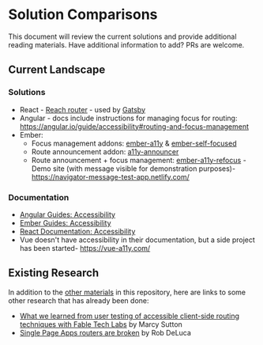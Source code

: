 # Solution Comparisons

This document will review the current solutions and provide additional reading materials. Have additional information to add? PRs are welcome.

## Current Landscape

### Solutions

- React - [Reach router](https://github.com/reach/router) - used by [Gatsby](https://www.gatsbyjs.org/docs/making-your-site-accessible/#accessible-routing)
- Angular - docs include instructions for managing focus for routing: https://angular.io/guide/accessibility#routing-and-focus-management
- Ember:
  - Focus management addons: [ember-a11y](https://github.com/ember-a11y/ember-a11y) & [ember-self-focused](https://github.com/linkedin/self-focused/tree/master/packages/ember-self-focused) 
  - Route announcement addon: [a11y-announcer](https://github.com/ember-a11y/a11y-announcer)
  - Route announcement + focus management: [ember-a11y-refocus](https://github.com/MelSumner/ember-a11y-refocus) - Demo site (with message visible for demonstration purposes)- https://navigator-message-test-app.netlify.com/

### Documentation

- [Angular Guides: Accessibility](https://angular.io/guide/accessibility)
- [Ember Guides: Accessibility](https://guides.emberjs.com/release/accessibility/)
- [React Documentation: Accessibility](https://reactjs.org/docs/accessibility.html)
- Vue doesn't have accessibility in their documentation, but a side project has been started- https://vue-a11y.com/


## Existing Research

In addition to the [other materials](https://github.com/MelSumner/ember-a11y-roadmap/blob/master/rfc-research/router/research.md) in this repository, here are links to some other research that has already been done: 

- [What we learned from user testing of accessible client-side routing techniques with Fable Tech Labs](https://www.gatsbyjs.org/blog/2019-07-11-user-testing-accessible-client-routing/) by Marcy Sutton
- [Single Page Apps routers are broken](https://medium.com/@robdel12/single-page-apps-routers-are-broken-255daa310cf) by Rob DeLuca

